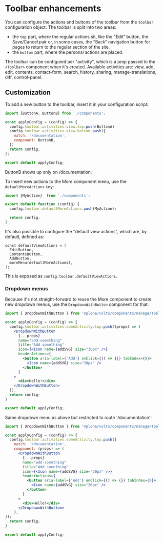 # Toolbar enhancements

You can configure the actions and buttons of the toolbar from the `toolbar`
configuration object. The toolbar is split into two areas:

- the `top` part, where the regular actions sit, like the "Edit" button, the
  Save/Cancel pair or, in some cases, the "Back" navigation button for pages to
  return to the regular section of the site.
- the `bottom` part, where the personal actions are placed.

The toolbar can be configured per "activity", which is a prop passed to the
`<Toolbar>` component when it's created. Available activities are: view, add,
edit, contents, contact-form, search, history, sharing, manage-translations,
diff, control-panel.

## Customization

To add a new button to the toolbar, insert it in your configuration script:

```jsx
import {ButtonA, ButtonB} from './components';

const applyConfig = (config) => {
  config.toolbar.activities.view.top.push(ButtonA)
  config.toolbar.activities.view.bottom.push({
    match: '/documentation',
    component: ButtonB,
  })
  return config;
};

export default applyConfig;
```

ButtonB shows up only on /documentation.

To insert new actions to the More component menu, use the `defaultMoreActions`
key:

```jsx
import {MyAction}  from './components';

export default function (config) {
  config.toolbar.defaultMoreActions.push(MyAction);

  return config;
}
```

It's also possible to configure the "default view actions", which are, by
default, defined as:

```
const defaultViewActions = [
  EditButton,
  ContentsButton,
  AddButton,
  moreMenu(defaultMoreActions),
];
```

This is exposed as `config.toolbar.defaultViewActions`.

### Dropdown menus

Because it's not straight-forward to reuse the More component to create new
dropdown menus, use the `DropdownWithButton` component for that:

```jsx
import { DropdownWithButton } from '@plone/volto/components/manage/Toolbar/Dropdown';

const applyConfig = (config) => {
  config.toolbar.activities.someActivity.top.push((props) => (
    <DropdownWithButton
      {...props}
      name="add-something"
      title="Add something"
      icon={<Icon name={addSVG} size="30px" />}
      headerActions={
        <button aria-label={'Add'} onClick={() => {}} tabIndex={0}>
          <Icon name={addSVG} size="30px" />
        </button>
      }
    >
      <div>Hello!</div>
    </DropdownWithButton>
  ));
  return config;
}

export default applyConfig;
```

Same dropdown menu as above but restricted to route '/documentation':

```jsx
import { DropdownWithButton } from '@plone/volto/components/manage/Toolbar/Dropdown';

const applyConfig = (config) => {
  config.toolbar.activities.someActivity.top.push({
    match: '/documentation',
    component: (props) => (
      <DropdownWithButton
        {...props}
        name="add-something"
        title="Add something"
        icon={<Icon name={addSVG} size="30px" />}
        headerActions={
          <button aria-label={'Add'} onClick={() => {}} tabIndex={0}>
            <Icon name={addSVG} size="30px" />
          </button>
        }
      >
        <div>Hello!</div>
      </DropdownWithButton>
    ),
});
  return config;
}

export default applyConfig;
```
